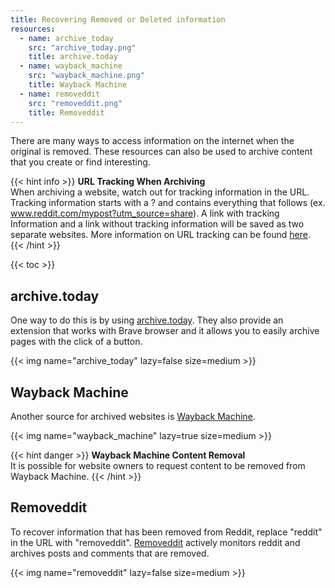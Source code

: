 ```yaml
---
title: Recovering Removed or Deleted information
resources:
  - name: archive_today
    src: "archive_today.png"
    title: archive.today
  - name: wayback_machine
    src: "wayback_machine.png"
    title: Wayback Machine
  - name: removeddit
    src: "removeddit.png"
    title: Removeddit
---
```


There are many ways to access information on the internet when the original is
removed. These resources can also be used to archive content that you create
or find interesting.

{{< hint info >}}
**URL Tracking When Archiving**\
When archiving a website, watch out for tracking information in the URL.
Tracking information starts with a ? and contains everything that follows
(ex. www.reddit.com/mypost?utm_source=share). A link with tracking Information
 and a link without tracking information will be saved as two separate websites.
 More information on URL tracking can be found [here](https://www.leadsquared.com/what-is-a-tracking-url/).
{{< /hint >}}

{{< toc >}}

## archive.today
One way to do this is by using [archive.today](https://archive.ph/).
They also provide an extension that works with Brave browser and it allows you
to easily archive pages with the click of a button.

{{< img name="archive_today" lazy=false size=medium >}}


## Wayback Machine
Another source for archived websites is [Wayback Machine](https://web.archive.org/).

{{< img name="wayback_machine" lazy=true size=medium >}}

{{< hint danger >}}
**Wayback Machine Content Removal**\
It is possible for website owners to request content to be removed from Wayback
Machine.
{{< /hint >}}

## Removeddit
To recover information that has been removed from Reddit, replace "reddit" in the
URL with "removeddit". [Removeddit](https://removeddit.com/) actively monitors
reddit and archives posts and comments that are removed.

{{< img name="removeddit" lazy=false size=medium >}}
